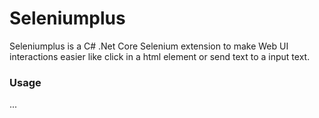 # Seleniumplus
Seleniumplus is a C# .Net Core Selenium extension to make Web UI interactions easier  like click in a html element or send text to a input text.

### Usage

...
